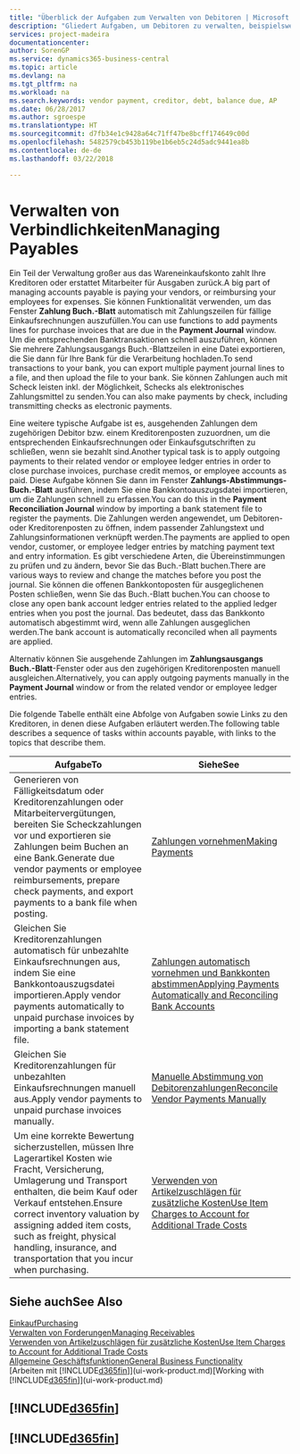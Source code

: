 ```yaml
---
title: "Überblick der Aufgaben zum Verwalten von Debitoren | Microsoft Docs"
description: "Gliedert Aufgaben, um Debitoren zu verwalten, beispielsweise zahlende Gläubiger oder ausgehende Zahlungen an Buch-Posten, um Rechnungen oder Gutschriften zu schließen."
services: project-madeira
documentationcenter: 
author: SorenGP
ms.service: dynamics365-business-central
ms.topic: article
ms.devlang: na
ms.tgt_pltfrm: na
ms.workload: na
ms.search.keywords: vendor payment, creditor, debt, balance due, AP
ms.date: 06/28/2017
ms.author: sgroespe
ms.translationtype: HT
ms.sourcegitcommit: d7fb34e1c9428a64c71ff47be8bcff174649c00d
ms.openlocfilehash: 5482579cb453b119be1b6eb5c24d5adc9441ea8b
ms.contentlocale: de-de
ms.lasthandoff: 03/22/2018

---
```

# <a name="managing-payables"></a><span data-ttu-id="70a46-103">Verwalten von Verbindlichkeiten</span><span class="sxs-lookup"><span data-stu-id="70a46-103">Managing Payables</span></span>
<span data-ttu-id="70a46-104">Ein Teil der Verwaltung großer aus das Wareneinkaufskonto zahlt Ihre Kreditoren oder erstattet Mitarbeiter für Ausgaben zurück.</span><span class="sxs-lookup"><span data-stu-id="70a46-104">A big part of managing accounts payable is paying your vendors, or reimbursing your employees for expenses.</span></span> <span data-ttu-id="70a46-105">Sie können Funktionalität verwenden, um das Fenster **Zahlung Buch.-Blatt** automatisch mit Zahlungszeilen für fällige Einkaufsrechnungen auszufüllen.</span><span class="sxs-lookup"><span data-stu-id="70a46-105">You can use functions to add payments lines for purchase invoices that are due in the **Payment Journal** window.</span></span> <span data-ttu-id="70a46-106">Um die entsprechenden Banktransaktionen schnell auszuführen, können Sie mehrere Zahlungsausgangs Buch.-Blattzeilen in eine Datei exportieren, die Sie dann für Ihre Bank für die Verarbeitung hochladen.</span><span class="sxs-lookup"><span data-stu-id="70a46-106">To send transactions to your bank, you can export multiple payment journal lines to a file, and then upload the file to your bank.</span></span> <span data-ttu-id="70a46-107">Sie können Zahlungen auch mit Scheck leisten inkl. der Möglichkeit, Schecks als elektronisches Zahlungsmittel zu senden.</span><span class="sxs-lookup"><span data-stu-id="70a46-107">You can also make payments by check, including transmitting checks as electronic payments.</span></span>

<span data-ttu-id="70a46-108">Eine weitere typische Aufgabe ist es, ausgehenden Zahlungen dem zugehörigen Debitor bzw. einem Kreditorenposten zuzuordnen, um die entsprechenden Einkaufsrechnungen oder Einkaufsgutschriften zu schließen, wenn sie bezahlt sind.</span><span class="sxs-lookup"><span data-stu-id="70a46-108">Another typical task is to apply outgoing payments to their related vendor or employee ledger entries in order to close purchase invoices, purchase credit memos, or employee accounts as paid.</span></span> <span data-ttu-id="70a46-109">Diese Aufgabe können Sie dann im Fenster **Zahlungs-Abstimmungs-Buch.-Blatt** ausführen, indem Sie eine Bankkontoauszugsdatei importieren, um die Zahlungen schnell zu erfassen.</span><span class="sxs-lookup"><span data-stu-id="70a46-109">You can do this in the **Payment Reconciliation Journal** window by importing a bank statement file to register the payments.</span></span> <span data-ttu-id="70a46-110">Die Zahlungen werden angewendet, um Debitoren- oder Kreditorenposten zu öffnen, indem passender Zahlungstext und Zahlungsinformationen verknüpft werden.</span><span class="sxs-lookup"><span data-stu-id="70a46-110">The payments are applied to open vendor, customer, or employee ledger entries by matching payment text and entry information.</span></span> <span data-ttu-id="70a46-111">Es gibt verschiedene Arten, die Übereinstimmungen zu prüfen und zu ändern, bevor Sie das Buch.-Blatt buchen.</span><span class="sxs-lookup"><span data-stu-id="70a46-111">There are various ways to review and change the matches before you post the journal.</span></span> <span data-ttu-id="70a46-112">Sie können die offenen Bankkontoposten für ausgeglichenen Posten schließen, wenn Sie das Buch.-Blatt buchen.</span><span class="sxs-lookup"><span data-stu-id="70a46-112">You can choose to close any open bank account ledger entries related to the applied ledger entries when you post the journal.</span></span> <span data-ttu-id="70a46-113">Das bedeutet, dass das Bankkonto automatisch abgestimmt wird, wenn alle Zahlungen ausgeglichen werden.</span><span class="sxs-lookup"><span data-stu-id="70a46-113">The bank account is automatically reconciled when all payments are applied.</span></span>

<span data-ttu-id="70a46-114">Alternativ können Sie ausgehende Zahlungen im **Zahlungsausgangs Buch.-Blatt**-Fenster oder aus den zugehörigen Kreditorenposten manuell ausgleichen.</span><span class="sxs-lookup"><span data-stu-id="70a46-114">Alternatively, you can apply outgoing payments manually in the **Payment Journal** window or from the related vendor or employee ledger entries.</span></span>

<span data-ttu-id="70a46-115">Die folgende Tabelle enthält eine Abfolge von Aufgaben sowie Links zu den Kreditoren, in denen diese Aufgaben erläutert werden.</span><span class="sxs-lookup"><span data-stu-id="70a46-115">The following table describes a sequence of tasks within accounts payable, with links to the topics that describe them.</span></span>

| <span data-ttu-id="70a46-116">Aufgabe</span><span class="sxs-lookup"><span data-stu-id="70a46-116">To</span></span> | <span data-ttu-id="70a46-117">Siehe</span><span class="sxs-lookup"><span data-stu-id="70a46-117">See</span></span> |
| --- | --- |
| <span data-ttu-id="70a46-118">Generieren von Fälligkeitsdatum oder Kreditorenzahlungen oder Mitarbeitervergütungen, bereiten Sie Scheckzahlungen vor und exportieren sie Zahlungen beim Buchen an eine Bank.</span><span class="sxs-lookup"><span data-stu-id="70a46-118">Generate due vendor payments or employee reimbursements, prepare check payments, and export payments to a bank file when posting.</span></span> |[<span data-ttu-id="70a46-119">Zahlungen vornehmen</span><span class="sxs-lookup"><span data-stu-id="70a46-119">Making Payments</span></span>](payables-make-payments.md) |
| <span data-ttu-id="70a46-120">Gleichen Sie Kreditorenzahlungen automatisch für unbezahlte Einkaufsrechnungen aus, indem Sie eine Bankkontoauszugsdatei importieren.</span><span class="sxs-lookup"><span data-stu-id="70a46-120">Apply vendor payments automatically to unpaid purchase invoices by importing a bank statement file.</span></span> |[<span data-ttu-id="70a46-121">Zahlungen automatisch vornehmen und Bankkonten abstimmen</span><span class="sxs-lookup"><span data-stu-id="70a46-121">Applying Payments Automatically and Reconciling Bank Accounts</span></span>](receivables-apply-payments-auto-reconcile-bank-accounts.md) |
| <span data-ttu-id="70a46-122">Gleichen Sie Kreditorenzahlungen für unbezahlten Einkaufsrechnungen manuell aus.</span><span class="sxs-lookup"><span data-stu-id="70a46-122">Apply vendor payments to unpaid purchase invoices manually.</span></span> |[<span data-ttu-id="70a46-123">Manuelle Abstimmung von Debitorenzahlungen</span><span class="sxs-lookup"><span data-stu-id="70a46-123">Reconcile Vendor Payments Manually</span></span>](payables-how-apply-purchase-transactions-manually.md) |
|<span data-ttu-id="70a46-124">Um eine korrekte Bewertung sicherzustellen, müssen Ihre Lagerartikel Kosten wie Fracht, Versicherung, Umlagerung und Transport enthalten, die beim Kauf oder Verkauf entstehen.</span><span class="sxs-lookup"><span data-stu-id="70a46-124">Ensure correct inventory valuation by assigning added item costs, such as freight, physical handling, insurance, and transportation that you incur when purchasing.</span></span>|[<span data-ttu-id="70a46-125">Verwenden von Artikelzuschlägen für zusätzliche Kosten</span><span class="sxs-lookup"><span data-stu-id="70a46-125">Use Item Charges to Account for Additional Trade Costs</span></span>](payables-how-assign-item-charges.md)|

## <a name="see-also"></a><span data-ttu-id="70a46-126">Siehe auch</span><span class="sxs-lookup"><span data-stu-id="70a46-126">See Also</span></span>
[<span data-ttu-id="70a46-127">Einkauf</span><span class="sxs-lookup"><span data-stu-id="70a46-127">Purchasing</span></span>](purchasing-manage-purchasing.md)  
[<span data-ttu-id="70a46-128">Verwalten von Forderungen</span><span class="sxs-lookup"><span data-stu-id="70a46-128">Managing Receivables</span></span>](receivables-manage-receivables.md)  
[<span data-ttu-id="70a46-129">Verwenden von Artikelzuschlägen für zusätzliche Kosten</span><span class="sxs-lookup"><span data-stu-id="70a46-129">Use Item Charges to Account for Additional Trade Costs</span></span>](payables-how-assign-item-charges.md)  
[<span data-ttu-id="70a46-130">Allgemeine Geschäftsfunktionen</span><span class="sxs-lookup"><span data-stu-id="70a46-130">General Business Functionality</span></span>](ui-across-business-areas.md)  
<span data-ttu-id="70a46-131">[Arbeiten mit [!INCLUDE[d365fin](includes/d365fin_md.md)]](ui-work-product.md)</span><span class="sxs-lookup"><span data-stu-id="70a46-131">[Working with [!INCLUDE[d365fin](includes/d365fin_md.md)]](ui-work-product.md)</span></span>

## [!INCLUDE[d365fin](includes/free_trial_md.md)]  
## [!INCLUDE[d365fin](includes/training_link_md.md)]

